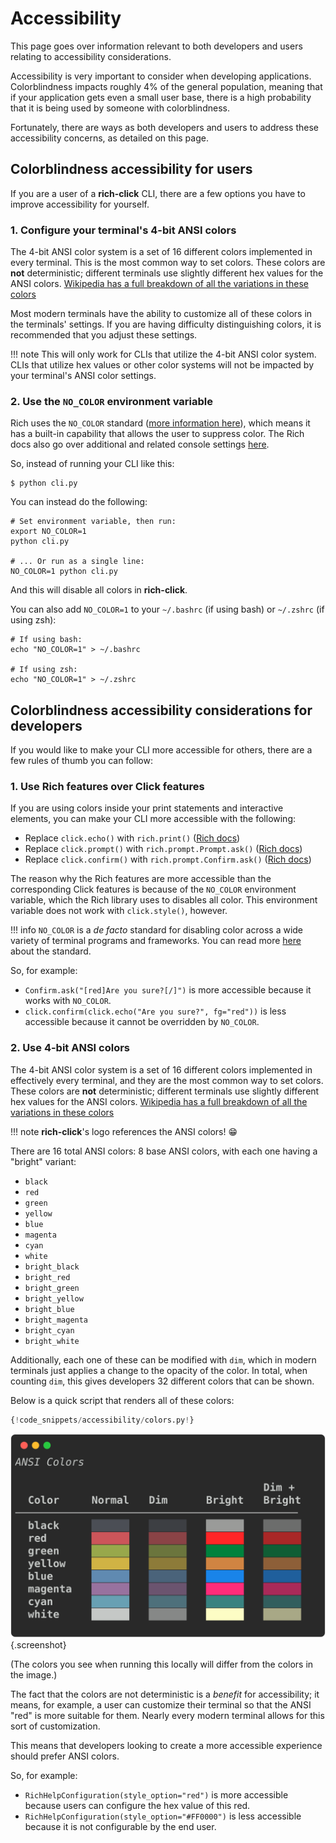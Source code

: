# Accessibility

This page goes over information relevant to both developers and users relating to accessibility considerations.

Accessibility is very important to consider when developing applications.
Colorblindness impacts roughly 4% of the general population, meaning that if your application gets even a small user base, there is a high probability that it is being used by someone with colorblindness.

Fortunately, there are ways as both developers and users to address these accessibility concerns, as detailed on this page.

## Colorblindness accessibility for users

If you are a user of a **rich-click** CLI, there are a few options you have to improve accessibility for yourself.

### 1. Configure your terminal's 4-bit ANSI colors

The 4-bit ANSI color system is a set of 16 different colors implemented in every terminal. This is the most common way to set colors.
These colors are **not** deterministic; different terminals use slightly different hex values for the ANSI colors. [Wikipedia has a full breakdown of all the variations in these colors](https://en.wikipedia.org/wiki/ANSI_escape_code#3-bit_and_4-bit)

Most modern terminals have the ability to customize all of these colors in the terminals' settings.
If you are having difficulty distinguishing colors, it is recommended that you adjust these settings.

!!! note
    This will only work for CLIs that utilize the 4-bit ANSI color system.
    CLIs that utilize hex values or other color systems will not be impacted by your terminal's ANSI color settings.

### 2. Use the `NO_COLOR` environment variable

Rich uses the `NO_COLOR` standard ([more information here](https://no-color.org/)), which means it has a built-in capability that allows the user to suppress color.
The Rich docs also go over additional and related console settings [here](https://rich.readthedocs.io/en/latest/console.html).

So, instead of running your CLI like this:

```shell
$ python cli.py
```

You can instead do the following:

```shell
# Set environment variable, then run:
export NO_COLOR=1
python cli.py

# ... Or run as a single line:
NO_COLOR=1 python cli.py
```

And this will disable all colors in **rich-click**.

You can also add `NO_COLOR=1` to your `~/.bashrc` (if using bash) or `~/.zshrc` (if using zsh):

```shell
# If using bash:
echo "NO_COLOR=1" > ~/.bashrc

# If using zsh:
echo "NO_COLOR=1" > ~/.zshrc
```

## Colorblindness accessibility considerations for developers

If you would like to make your CLI more accessible for others, there are a few rules of thumb you can follow:

### 1. Use Rich features over Click features

If you are using colors inside your print statements and interactive elements, you can make your CLI more accessible with the following:

- Replace `click.echo()` with `rich.print()` ([Rich docs](https://rich.readthedocs.io/en/stable/introduction.html#quick-start))
- Replace `click.prompt()` with `rich.prompt.Prompt.ask()` ([Rich docs](https://rich.readthedocs.io/en/stable/prompt.html))
- Replace `click.confirm()` with `rich.prompt.Confirm.ask()` ([Rich docs](https://rich.readthedocs.io/en/stable/prompt.html))

The reason why the Rich features are more accessible than the corresponding Click features is because of the `NO_COLOR` environment variable, which the Rich library uses to disables all color. This environment variable does not work with `click.style()`, however.

!!! info
    `NO_COLOR` is a _de facto_ standard for disabling color across a wide variety of terminal programs and frameworks.
    You can read more [here](https://no-color.org/) about the standard.

So, for example:

- `Confirm.ask("[red]Are you sure?[/]")` is more accessible because it works with `NO_COLOR`.
- `click.confirm(click.echo("Are you sure?", fg="red"))` is less accessible because it cannot be overridden by `NO_COLOR`.

### 2. Use 4-bit ANSI colors

The 4-bit ANSI color system is a set of 16 different colors implemented in effectively every terminal, and they are the most common way to set colors.
These colors are **not** deterministic; different terminals use slightly different hex values for the ANSI colors. [Wikipedia has a full breakdown of all the variations in these colors](https://en.wikipedia.org/wiki/ANSI_escape_code#3-bit_and_4-bit)

!!! note
    **rich-click**'s logo references the ANSI colors! 😁

There are 16 total ANSI colors: 8 base ANSI colors, with each one having a "bright" variant:

- `black`
- `red`
- `green`
- `yellow`
- `blue`
- `magenta`
- `cyan`
- `white`
- `bright_black`
- `bright_red`
- `bright_green`
- `bright_yellow`
- `bright_blue`
- `bright_magenta`
- `bright_cyan`
- `bright_white`

Additionally, each one of these can be modified with `dim`, which in modern terminals just applies a change to the opacity of the color.
In total, when counting `dim`, this gives developers 32 different colors that can be shown.

Below is a quick script that renders all of these colors:

```python
{!code_snippets/accessibility/colors.py!}
```

<!-- RICH-CODEX
working_dir: docs/code_snippets/accessibility
hide_command: true
terminal_width: 48
-->
![`python colors.py`](../images/code_snippets/accessibility/colors.svg){.screenshot}

(The colors you see when running this locally will differ from the colors in the image.)

The fact that the colors are not deterministic is a _benefit_ for accessibility; it means, for example, a user can customize their terminal so that the ANSI "red" is more suitable for them.
Nearly every modern terminal allows for this sort of customization.

This means that developers looking to create a more accessible experience should prefer ANSI colors.

So, for example:

- `RichHelpConfiguration(style_option="red")` is more accessible because users can configure the hex value of this red.
- `RichHelpConfiguration(style_option="#FF0000")` is less accessible because it is not configurable by the end user.
